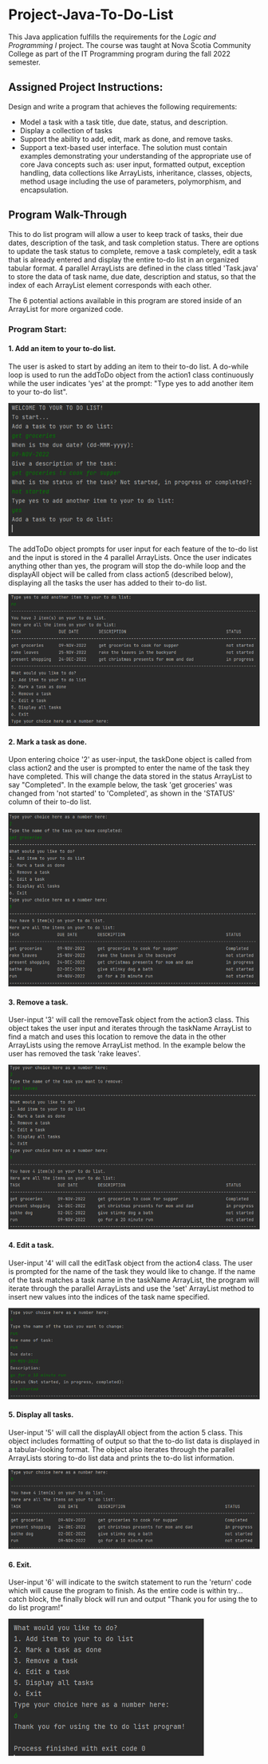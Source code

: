 # Project-Java-To-Do-List
This Java application fulfills the requirements for the *Logic and Programming I* project. The course was taught at Nova Scotia Community College as part of the IT Programming program during the fall 2022 semester.

## Assigned Project Instructions:
Design and write a program that achieves the following requirements:
- Model a task with a task title, due date, status, and description.
- Display a collection of tasks
- Support the ability to add, edit, mark as done, and remove tasks.
- Support a text-based user interface.
The solution must contain examples demonstrating your understanding of the appropriate use of core Java concepts such as: user input, formatted output, exception handling, data collections like ArrayLists, inheritance, classes, objects, method usage including the use of parameters, polymorphism, and encapsulation.

## Program Walk-Through
This to do list program will allow a user to keep track of tasks, their due dates, description of the task, and task completion status. There are options to update the task status to complete, remove a task completely, edit a task that is already entered and display the entire to-do list in an organized tabular format. 4 parallel ArrayLists are defined in the class titled 'Task.java' to store the data of task name, due date, description and status, so that the index of each ArrayList element corresponds with each other.

The 6 potential actions available in this program are stored inside of an ArrayList for more organized code.

### Program Start:

#### 1. Add an item to your to-do list.
The user is asked to start by adding an item to their to-do list. A do-while loop is used to run the addToDo object from the action1 class continuously while the user indicates 'yes' at the prompt: "Type yes to add another item to your to-do list". 

![Screenshot of example](https://github.com/laurenmacdonald/Java-To-Do-List/blob/0dd54fc597aaf798af6d81cf7029b957cc951c9d/Images/todolist1.png)

The addToDo object prompts for user input for each feature of the to-do list and the input is stored in the 4 parallel ArrayLists. Once the user indicates anything other than yes, the program will stop the do-while loop and the displayAll object will be called from class action5 (described below), displaying all the tasks the user has added to their to-do list.

![Screenshot of example](https://github.com/laurenmacdonald/Java-To-Do-List/blob/0dd54fc597aaf798af6d81cf7029b957cc951c9d/Images/todolist2.png)


#### 2. Mark a task as done.
Upon entering choice '2' as user-input, the taskDone object is called from class action2 and the user is prompted to enter the name of the task they have completed. This will change the data stored in the status ArrayList to say "Completed". In the example below, the task 'get groceries' was changed from 'not started' to 'Completed', as shown in the 'STATUS' column of their to-do list.

![Screenshot of example](https://github.com/laurenmacdonald/Java-To-Do-List/blob/0dd54fc597aaf798af6d81cf7029b957cc951c9d/Images/todolist3.png)


#### 3. Remove a task.
User-input '3' will call the removeTask object from the action3 class. This object takes the user input and iterates through the taskName ArrayList to find a match and uses this location to remove the data in the other ArrayLists using the remove ArrayList method. In the example below the user has removed the task 'rake leaves'.

![Screenshot of example](https://github.com/laurenmacdonald/Java-To-Do-List/blob/0dd54fc597aaf798af6d81cf7029b957cc951c9d/Images/todolist4.png)


#### 4. Edit a task.
User-input '4' will call the editTask object from the action4 class. The user is prompted for the name of the task they would like to change. If the name of the task matches a task name in the taskName ArrayList, the program will iterate through the parallel ArrayLists and use the 'set' ArrayList method to insert new values into the indices of the task name specified.

![Screenshot of example](https://github.com/laurenmacdonald/Java-To-Do-List/blob/0dd54fc597aaf798af6d81cf7029b957cc951c9d/Images/todolist5.png)


#### 5. Display all tasks.
User-input '5' will call the displayAll object from the action 5 class. This object includes formatting of output so that the to-do list data is displayed in a tabular-looking format. The object also iterates through the parallel ArrayLists storing to-do list data and prints the to-do list information. 

![Screenshot of example](https://github.com/laurenmacdonald/Java-To-Do-List/blob/0dd54fc597aaf798af6d81cf7029b957cc951c9d/Images/todolist6.png)


#### 6. Exit.
User-input '6' will indicate to the switch statement to run the 'return' code which will cause the program to finish. As the entire code is within try... catch block, the finally block will run and output "Thank you for using the to do list program!"

![Screenshot of example](https://github.com/laurenmacdonald/Java-To-Do-List/blob/0dd54fc597aaf798af6d81cf7029b957cc951c9d/Images/todolist7.png)
